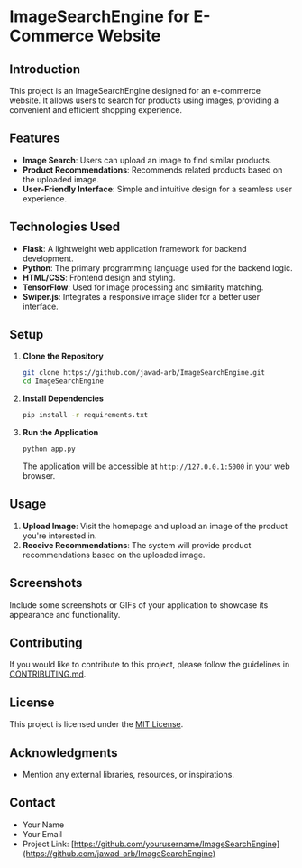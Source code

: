 # ImageSearchEngine for E-Commerce Website

## Introduction

This project is an ImageSearchEngine designed for an e-commerce website. It allows users to search for products using images, providing a convenient and efficient shopping experience.

## Features

- **Image Search**: Users can upload an image to find similar products.
- **Product Recommendations**: Recommends related products based on the uploaded image.
- **User-Friendly Interface**: Simple and intuitive design for a seamless user experience.

## Technologies Used

- **Flask**: A lightweight web application framework for backend development.
- **Python**: The primary programming language used for the backend logic.
- **HTML/CSS**: Frontend design and styling.
- **TensorFlow**: Used for image processing and similarity matching.
- **Swiper.js**: Integrates a responsive image slider for a better user interface.

## Setup

1. **Clone the Repository**

    ```bash
    git clone https://github.com/jawad-arb/ImageSearchEngine.git
    cd ImageSearchEngine
    ```

2. **Install Dependencies**

    ```bash
    pip install -r requirements.txt
    ```

3. **Run the Application**

    ```bash
    python app.py
    ```

    The application will be accessible at `http://127.0.0.1:5000` in your web browser.

## Usage

1. **Upload Image**: Visit the homepage and upload an image of the product you're interested in.
2. **Receive Recommendations**: The system will provide product recommendations based on the uploaded image.

## Screenshots

Include some screenshots or GIFs of your application to showcase its appearance and functionality.

## Contributing

If you would like to contribute to this project, please follow the guidelines in [CONTRIBUTING.md](CONTRIBUTING.md).

## License

This project is licensed under the [MIT License](LICENSE).

## Acknowledgments

- Mention any external libraries, resources, or inspirations.

## Contact

- Your Name
- Your Email
- Project Link: [https://github.com/yourusername/ImageSearchEngine](https://github.com/jawad-arb/ImageSearchEngine)


